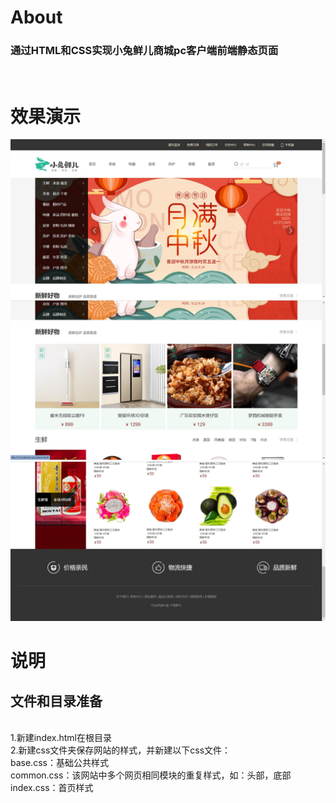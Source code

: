 # About
### 通过HTML和CSS实现小兔鲜儿商城pc客户端前端静态页面
</br>

# 效果演示
![image](https://github.com/halliee/HTML-CSS-xtxtest/blob/master/images/xtx1.jpg)
![image](https://github.com/halliee/HTML-CSS-xtxtest/blob/master/images/xtx2.jpg)
![image](https://github.com/halliee/HTML-CSS-xtxtest/blob/master/images/xtx3.jpg)


# 说明

##  文件和目录准备<br>

 <br>1.新建index.html在根目录
<br>2.新建css文件夹保存网站的样式，并新建以下css文件：
<br>base.css：基础公共样式
<br>common.css：该网站中多个网页相同模块的重复样式，如：头部，底部
<br>index.css：首页样式
